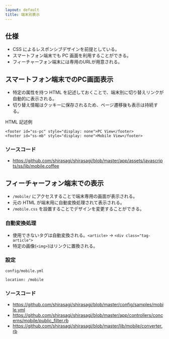 ```yaml
---
layout: default
title: 端末別表示
---
```


## 仕様

- CSS によるレスポンシブデザインを前提としている。
- スマートフォン端末でも PC 画面を利用することができる。
- フィーチャーフォン端末には専用のURLが用意される。

## スマートフォン端末でのPC画面表示

- 特定の属性を持つ HTML を記述しておくことで、端末別に切り替えリンクが自動的に表示される。
- 切り替え情報はクッキーに保存されるため、ページ遷移後も表示は持続する。

HTML 記述例

```
<footer id="ss-pc" style="display: none">PC View</footer>
<footer id="ss-mb" style="display: none">Mobile View</footer>
```

### ソースコード

- https://github.com/shirasagi/shirasagi/blob/master/app/assets/javascripts/ss/lib/mobile.coffee

## フィーチャーフォン端末での表示

- `/mobile/` にアクセスすることで端末専用の画面が表示される。
- 元の HTML が端末用に自動変換処理されて表示される。
- `/mobile.css` を設置することでデザインを変更することができる。

### 自動変換処理

- 使用できないタグは自動変換される。`<article>` → `<div class="tag-article">`
- 特定の画像(`<img>`)はリンクに置換される。

### 設定

`config/mobile.yml`

```
location: /mobile
```

### ソースコード

- https://github.com/shirasagi/shirasagi/blob/master/config/samples/mobile.yml
- https://github.com/shirasagi/shirasagi/blob/master/app/controllers/concerns/mobile/public_filter.rb
- https://github.com/shirasagi/shirasagi/blob/master/lib/mobile/converter.rb

